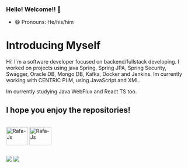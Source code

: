### Hello! Welcome!! 👋



- 😄 Pronouns: He/his/him
<h1>Introducing Myself</h1>

<p>Hi! I`m a software developer focused on backend/fullstack developing. I worked on projects using java Spring, Spring JPA, Spring Security, Swagger, Oracle DB, Mongo DB, Kafka, Docker and Jenkins. Im currently working with CENTRIC PLM, using JavaScript and XML.</p>

<p>Im currently studying Java WebFlux and React TS too.</p>

<h2>I hope you enjoy the repositories!</h2>
  
<div style="display: inline_block"><br>
  <img align="center" alt="Rafa-Js" height="50" width="60" src="https://cdn.jsdelivr.net/gh/devicons/devicon/icons/java/java-original.svg">  
  <img align="center" alt="Rafa-Js" height="50" width="60" src="https://cdn.jsdelivr.net/gh/devicons/devicon/icons/spring/spring-original-wordmark.svg">
</div>
  
  ##

  
<div>
  <a href = "mailto:renan.bilhan@hotmail.com"><img src="https://img.shields.io/badge/-Gmail-%23333?style=for-the-badge&logo=gmail&logoColor=white" target="_blank"></a>
  <a href="https://www.linkedin.com/in/renan-bilhan-de-freitas-671a476b" target="_blank"><img src="https://img.shields.io/badge/-LinkedIn-%230077B5?style=for-the-badge&logo=linkedin&logoColor=white" target="_blank"></a> 
</div>
